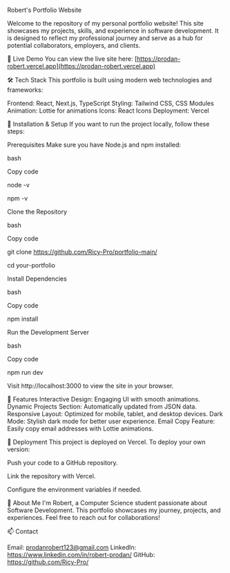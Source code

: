 Robert's Portfolio Website

Welcome to the repository of my personal portfolio website! This site showcases my projects, skills, and experience in software development. It is designed to reflect my professional journey and serve as a hub for potential collaborators, employers, and clients.

🚀 Live Demo
You can view the live site here: [https://prodan-robert.vercel.app](https://prodan-robert.vercel.app)

🛠️ Tech Stack
This portfolio is built using modern web technologies and frameworks:

Frontend: React, Next.js, TypeScript
Styling: Tailwind CSS, CSS Modules
Animation: Lottie for animations
Icons: React Icons
Deployment: Vercel

🔧 Installation & Setup
If you want to run the project locally, follow these steps:

Prerequisites
Make sure you have Node.js and npm installed:

bash

Copy code

node -v

npm -v

Clone the Repository

bash

Copy code

git clone https://github.com/Ricy-Pro/portfolio-main/

cd your-portfolio

Install Dependencies

bash

Copy code

npm install

Run the Development Server

bash

Copy code

npm run dev

Visit http://localhost:3000 to view the site in your browser.

🌟 Features
Interactive Design: Engaging UI with smooth animations.
Dynamic Projects Section: Automatically updated from JSON data.
Responsive Layout: Optimized for mobile, tablet, and desktop devices.
Dark Mode: Stylish dark mode for better user experience.
Email Copy Feature: Easily copy email addresses with Lottie animations.


🚀 Deployment
This project is deployed on Vercel. To deploy your own version:

Push your code to a GitHub repository.

Link the repository with Vercel.

Configure the environment variables if needed.

👤 About Me
I'm Robert, a Computer Science student passionate about Software Development. This portfolio showcases my journey, projects, and experiences. Feel free to reach out for collaborations!

📫 Contact

Email: prodanrobert123@gmail.com
LinkedIn: https://www.linkedin.com/in/robert-prodan/
GitHub: https://github.com/Ricy-Pro/
